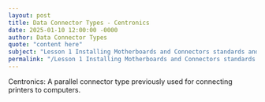 ```yaml
---
layout: post
title: Data Connector Types - Centronics
date: 2025-01-10 12:00:00 -0000
author: Data Connector Types
quote: "content here"
subject: "Lesson 1 Installing Motherboards and Connectors standards and specifications"
permalink: "/Lesson 1 Installing Motherboards and Connectors standards and specifications/Data Connector Types/Data Connector Types - Centronics"
---
```


Centronics: A parallel connector type previously used for connecting printers to computers.
